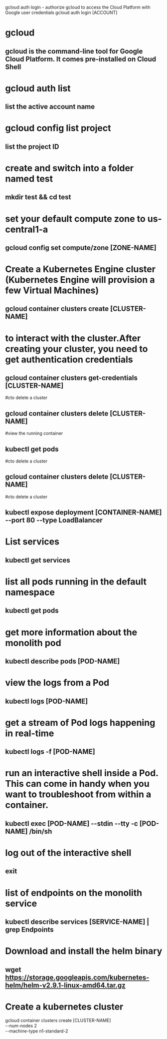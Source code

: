 gcloud auth login - authorize gcloud to access the Cloud Platform with Google user credentials
gcloud auth login [ACCOUNT]

# gcloud
## gcloud is the command-line tool for Google Cloud Platform. It comes pre-installed on Cloud Shell

# gcloud auth list
## list the active account name

# gcloud config list project
## list the project ID

# create and switch into a folder named test
## mkdir test && cd test

# set your default compute zone to us-central1-a
## gcloud config set compute/zone [ZONE-NAME]

# Create a Kubernetes Engine cluster (Kubernetes Engine will provision a few Virtual Machines)
## gcloud container clusters create [CLUSTER-NAME]

# to interact with the cluster.After creating your cluster, you need to get authentication credentials
## gcloud container clusters get-credentials [CLUSTER-NAME]

#cto delete a cluster
## gcloud container clusters delete [CLUSTER-NAME]

#view the running container
## kubectl get pods

#cto delete a cluster
## gcloud container clusters delete [CLUSTER-NAME]

#cto delete a cluster
## kubectl expose deployment [CONTAINER-NAME] --port 80 --type LoadBalancer

# List services
## kubectl get services

# list all pods running in the default namespace
## kubectl get pods

# get more information about the monolith pod
## kubectl describe pods [POD-NAME]

# view the logs from a Pod
## kubectl logs [POD-NAME]

#  get a stream of Pod logs happening in real-time
## kubectl logs -f [POD-NAME]

#  run an interactive shell inside a Pod. This can come in handy when you want to troubleshoot from within a container.
## kubectl exec [POD-NAME] --stdin --tty -c [POD-NAME] /bin/sh

# log out of the interactive shell
## exit

# list of endpoints on the monolith service
## kubectl describe services [SERVICE-NAME] | grep Endpoints

# Download and install the helm binary
## wget https://storage.googleapis.com/kubernetes-helm/helm-v2.9.1-linux-amd64.tar.gz

# Create a kubernetes cluster
gcloud container clusters create [CLUSTER-NAME] \
--num-nodes 2 \
--machine-type n1-standard-2 

